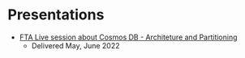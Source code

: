 # Presentations

- [FTA Live session about Cosmos DB - Architeture and Partitioning](./Cosmos%20DB%20-%20FTA%20Live%20-%20Public.pptx)
  - Delivered May, June 2022